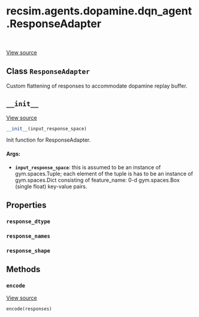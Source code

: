 <div itemscope itemtype="http://developers.google.com/ReferenceObject">
<meta itemprop="name" content="recsim.agents.dopamine.dqn_agent.ResponseAdapter" />
<meta itemprop="path" content="Stable" />
<meta itemprop="property" content="response_dtype"/>
<meta itemprop="property" content="response_names"/>
<meta itemprop="property" content="response_shape"/>
<meta itemprop="property" content="__init__"/>
<meta itemprop="property" content="encode"/>
</div>

# recsim.agents.dopamine.dqn_agent.ResponseAdapter

<table class="tfo-notebook-buttons tfo-api" align="left">
</table>

<a target="_blank" href="https://github.com/google-research/recsim/recsim/agents/dopamine/dqn_agent.py">View
source</a>

## Class `ResponseAdapter`

Custom flattening of responses to accommodate dopamine replay buffer.

<!-- Placeholder for "Used in" -->

<h2 id="__init__"><code>__init__</code></h2>

<a target="_blank" href="https://github.com/google-research/recsim/recsim/agents/dopamine/dqn_agent.py">View
source</a>

```python
__init__(input_response_space)
```

Init function for ResponseAdapter.

#### Args:

*   <b>`input_response_space`</b>: this is assumed to be an instance of
    gym.spaces.Tuple; each element of the tuple is has to be an instance of
    gym.spaces.Dict consisting of feature_name: 0-d gym.spaces.Box (single
    float) key-value pairs.

## Properties

<h3 id="response_dtype"><code>response_dtype</code></h3>

<h3 id="response_names"><code>response_names</code></h3>

<h3 id="response_shape"><code>response_shape</code></h3>

## Methods

<h3 id="encode"><code>encode</code></h3>

<a target="_blank" href="https://github.com/google-research/recsim/recsim/agents/dopamine/dqn_agent.py">View
source</a>

```python
encode(responses)
```
